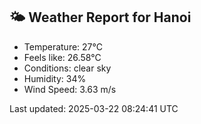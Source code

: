 <!-- WEATHER-START -->
## 🌤 Weather Report for Hanoi

- Temperature: 27°C
- Feels like: 26.58°C
- Conditions: clear sky
- Humidity: 34%
- Wind Speed: 3.63 m/s

Last updated: 2025-03-22 08:24:41 UTC
<!-- WEATHER-END -->
